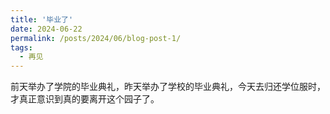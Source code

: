 ```yaml
---
title: '毕业了'
date: 2024-06-22
permalink: /posts/2024/06/blog-post-1/
tags:
  - 再见
---
```


前天举办了学院的毕业典礼，昨天举办了学校的毕业典礼，今天去归还学位服时，才真正意识到真的要离开这个园子了。
